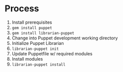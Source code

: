 Process
=======

1. Install prerequisites
  1. `gem install puppet`
  1. `gem install librarian-puppet`
1. Change into Puppet development working directory
1. Initialize Puppet Librarian
  1. `librarian-puppet init`
1. Update Puppetfile w/ required modules
1. Install modules
  1. `librarian-puppet install`
